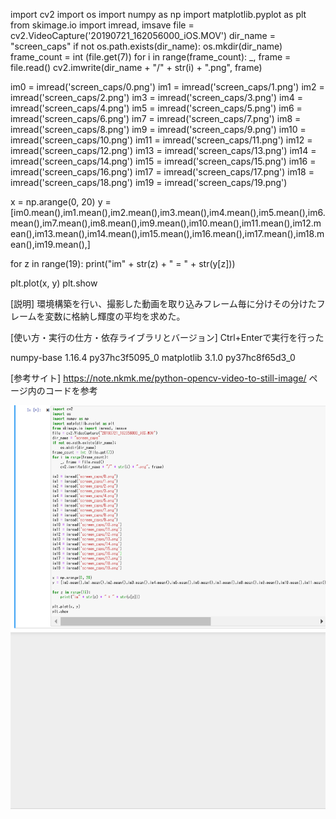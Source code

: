 import cv2
import os
import numpy as np
import matplotlib.pyplot as plt
from skimage.io import imread, imsave
file = cv2.VideoCapture('20190721_162056000_iOS.MOV')
dir_name = "screen_caps"
if not os.path.exists(dir_name):
    os.mkdir(dir_name)
frame_count = int (file.get(7))
for i in range(frame_count):
    _, frame = file.read()
    cv2.imwrite(dir_name + "/" + str(i) + ".png", frame)
    
im0 = imread('screen_caps/0.png')
im1 = imread('screen_caps/1.png')
im2 = imread('screen_caps/2.png')
im3 = imread('screen_caps/3.png')
im4 = imread('screen_caps/4.png')
im5 = imread('screen_caps/5.png')
im6 = imread('screen_caps/6.png')
im7 = imread('screen_caps/7.png')
im8 = imread('screen_caps/8.png')
im9 = imread('screen_caps/9.png')
im10 = imread('screen_caps/10.png')
im11 = imread('screen_caps/11.png')
im12 = imread('screen_caps/12.png')
im13 = imread('screen_caps/13.png')
im14 = imread('screen_caps/14.png')
im15 = imread('screen_caps/15.png')
im16 = imread('screen_caps/16.png')
im17 = imread('screen_caps/17.png')
im18 = imread('screen_caps/18.png')
im19 = imread('screen_caps/19.png')

x = np.arange(0, 20)
y = [im0.mean(),im1.mean(),im2.mean(),im3.mean(),im4.mean(),im5.mean(),im6.mean(),im7.mean(),im8.mean(),im9.mean(),im10.mean(),im11.mean(),im12.mean(),im13.mean(),im14.mean(),im15.mean(),im16.mean(),im17.mean(),im18.mean(),im19.mean(),]

for z in range(19):
    print("im" + str(z) + " = " + str(y[z]))

plt.plot(x, y)
plt.show


[説明]
環境構築を行い、撮影した動画を取り込みフレーム毎に分けその分けたフレームを変数に格納し輝度の平均を求めた。

[使い方・実行の仕方・依存ライブラリとバージョン]
Ctrl+Enterで実行を行った

numpy-base                1.16.4           py37hc3f5095_0
matplotlib                3.1.0            py37hc8f65d3_0

[参考サイト]
https://note.nkmk.me/python-opencv-video-to-still-image/
ページ内のコードを参考

![](20190722.gif)
